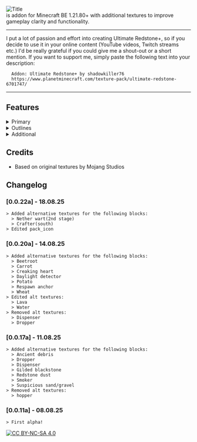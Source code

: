 ![Title](https://github.com/shadowkiller76/ultimate-redstone-plus/blob/main/pack_title.png?raw=true)       
is addon for Minecraft BE 1.21.80+ with additional textures to improve gameplay clarity and functionality.

---
  I put a lot of passion and effort into creating Ultimate Redstone+, so if you decide to use it in your online content (YouTube
  videos, Twitch streams etc.) I'd be really grateful if you could give me a shout-out or a short mention.
  If you want to support me, simply paste the following text into your description:
```
  Addon: Ultimate Redstone+ by shadowkiller76
  https://www.planetminecraft.com/texture-pack/ultimate-redstone-6701747/
```
---
## Features

<details>
<summary>Primary</summary>
  
  - Observer: Show direction & powered
  - Furnace, Blast Furnace & Smoker: Show lit
  - Respawn anchor: load dots bottom
  - Experience orb: Digital count display
  - Crafter: Show triggered & crafting
</details>
<details>
<summary>Outlines</summary>
  
  - Ancient debris
  - Budding amethyst block
  - Bedrock
  - Creaking heart
  - Coal ore
  - Deepslate coal ore
  - Copper ore
  - Deepslate copper ore
  - Redstone ore
  - Deepslate redstone ore
  - Gold ore
  - Deepslate gold ore
  - Lapis ore
  - Deepslate lapis ore
  - Diamond ore
  - Deepslate diamond ore
  - Emerald ore
  - Deepslate emerald ore
  - Quartz ore
  - Nether gold ore
  - Gilded blackstone
  - Suspicious sand
  - Suspicious gravel
</details>
<details>
<summary>Additional</summary>
  
  - Amethyst cluster: Another texture 
  - Sticky piston: Green filter
  - Daylight detector: Another textures
  - Beetroot, carrot & potatoes: Another 3rd stage texture
  - Nether wart: Another 2nd stage texture
  - Wheat: Another 6 & 7 stage textures
  - Redstone dust: Solid texture
</details>

## Credits
- Based on original textures by Mojang Studios
## Changelog
  ### [0.0.22a] - 18.08.25
    > Added alternative textures for the following blocks:
      > Nether wart(2nd stage)
      > Crafter(south)
    > Edited pack_icon

  ### [0.0.20a] - 14.08.25
    > Added alternative textures for the following blocks:
      > Beetroot
      > Carrot
      > Creaking heart
      > Daylight detector
      > Potato
      > Respawn anchor
      > Wheat
    > Edited alt textures:
      > Lava
      > Water
    > Removed alt textures:
      > Dispenser
      > Dropper
  
  ### [0.0.17a] - 11.08.25
    > Added alternative textures for the following blocks:
      > Ancient debris
      > Dropper
      > Dispenser
      > Gilded blackstone
      > Redstone dust
      > Smoker
      > Suspicious sand/gravel
    > Removed alt textures:
      > hopper

  ### [0.0.11a] - 08.08.25
    > First alpha! 
[![CC BY-NC-SA 4.0](https://licensebuttons.net/l/by-nc-sa/4.0/88x31.png)](https://creativecommons.org/licenses/by-nc-sa/4.0/)  

